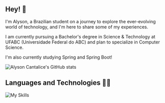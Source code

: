 ## Hey! 👋

I'm Alyson, a Brazilian student on a journey to explore the ever-evolving world of technology, and I'm here to share some of my experiences.

I am currently pursuing a Bachelor's degree in Science & Technology at UFABC (Universidade Federal do ABC) and plan to specialize in Computer Science.

I'm also currently studying Spring and Spring Boot!

![Alyson Cantalice's GitHub stats](https://github-readme-stats.vercel.app/api?username=AlysonCantalice&show_icons=true&theme=radical)

## Languages and Technologies 👨‍💻
![My Skills](https://skills.thijs.gg/icons?i=java,python,spring&theme=dark)
